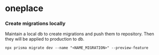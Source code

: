 # oneplace

### Create migrations locally
Maintain a local db to create migrations and push them to repository. Then they will be applied to production to db. 
 ```
 npx prisma migrate dev --name "<NAME_MIGRATION>" --preview-feature
 ```